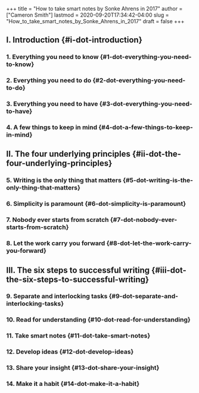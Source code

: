 +++
title = "How to take smart notes by Sonke Ahrens in 2017"
author = ["Cameron Smith"]
lastmod = 2020-09-20T17:34:42-04:00
slug = "How_to_take_smart_notes_by_Sonke_Ahrens_in_2017"
draft = false
+++

## I. Introduction {#i-dot-introduction}


### 1. Everything you need to know {#1-dot-everything-you-need-to-know}


### 2. Everything you need to do {#2-dot-everything-you-need-to-do}


### 3. Everything you need to have {#3-dot-everything-you-need-to-have}


### 4. A few things to keep in mind {#4-dot-a-few-things-to-keep-in-mind}


## II. The four underlying principles {#ii-dot-the-four-underlying-principles}


### 5. Writing is the only thing that matters {#5-dot-writing-is-the-only-thing-that-matters}


### 6. Simplicity is paramount {#6-dot-simplicity-is-paramount}


### 7. Nobody ever starts from scratch {#7-dot-nobody-ever-starts-from-scratch}


### 8. Let the work carry you forward {#8-dot-let-the-work-carry-you-forward}


## III. The six steps to successful writing {#iii-dot-the-six-steps-to-successful-writing}


### 9. Separate and interlocking tasks {#9-dot-separate-and-interlocking-tasks}


### 10. Read for understanding {#10-dot-read-for-understanding}


### 11. Take smart notes {#11-dot-take-smart-notes}


### 12. Develop ideas {#12-dot-develop-ideas}


### 13. Share your insight {#13-dot-share-your-insight}


### 14. Make it a habit {#14-dot-make-it-a-habit}
